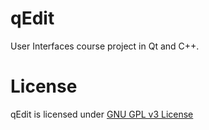 # qEdit
User Interfaces course project in Qt and C++.

# License
qEdit is licensed under [GNU GPL v3 License](LICENSE)
